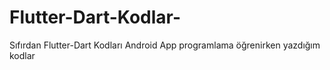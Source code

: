 # Flutter-Dart-Kodlar-
Sıfırdan Flutter-Dart Kodları
Android App programlama öğrenirken yazdığım kodlar
